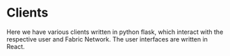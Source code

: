 # Clients
Here we have various clients written in python flask, which interact with the respective user and Fabric Network.
The user interfaces are written in React.